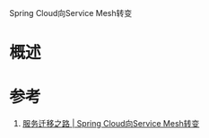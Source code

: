 Spring Cloud向Service Mesh转变

# 概述

# 参考
1. [服务迁移之路 | Spring Cloud向Service Mesh转变](https://www.kubernetes.org.cn/5418.html)